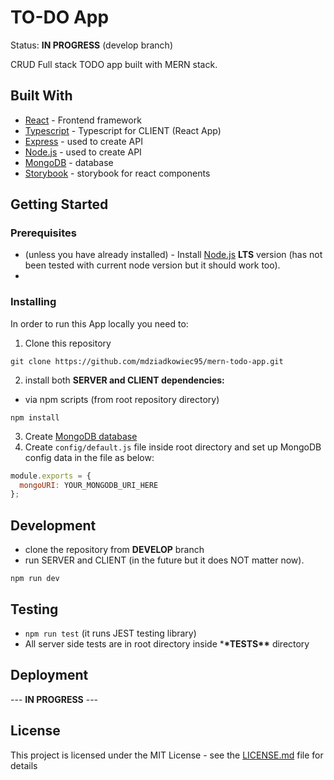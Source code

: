 # TO-DO App

Status: **IN PROGRESS** (develop branch)

CRUD Full stack TODO app built with MERN stack.

## Built With

- [React](https://reactjs.org/) - Frontend framework
- [Typescript](https://www.typescriptlang.org/) - Typescript for CLIENT (React App)
- [Express](https://expressjs.com/) - used to create API
- [Node.js](https://nodejs.org/en/) - used to create API
- [MongoDB](https://www.mongodb.com/cloud/atlas) - database
- [Storybook](https://storybook.js.org/) - storybook for react components

## Getting Started

### Prerequisites

- (unless you have already installed) - Install [Node.js](https://nodejs.org/en/) **LTS** version (has not been tested with current node version but it should work too).
-

### Installing

In order to run this App locally you need to:

1. Clone this repository

```
git clone https://github.com/mdziadkowiec95/mern-todo-app.git
```

2. install both **SERVER and CLIENT dependencies:**

- via npm scripts (from root repository directory)

```
npm install
```

3. Create [MongoDB database](https://www.mongodb.com/cloud/atlas)
4. Create `config/default.js` file inside root directory and set up MongoDB config data in the file as below:

```javascript
module.exports = {
  mongoURI: YOUR_MONGODB_URI_HERE
};
```

## Development

- clone the repository from **DEVELOP** branch
- run SERVER and CLIENT (in the future but it does NOT matter now).

```
npm run dev
```

## Testing

- `npm run test` (it runs JEST testing library)
- All server side tests are in root directory inside \***\*TESTS\*\*** directory

## Deployment

--- **IN PROGRESS** ---

## License

This project is licensed under the MIT License - see the [LICENSE.md](LICENSE.md) file for details
